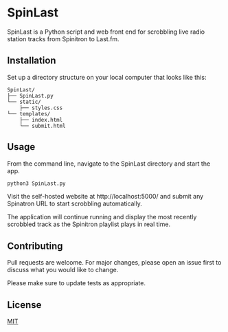 # SpinLast

SpinLast is a Python script and web front end for scrobbling live radio station tracks from Spinitron to Last.fm. 

## Installation

Set up a directory structure on your local computer that looks like this:


    SpinLast/
    ├── SpinLast.py 
    └── static/
        ├── styles.css
    └── templates/
        ├── index.html
        └── submit.html
    

## Usage

From the command line, navigate to the SpinLast directory and start the app.
```bash
python3 SpinLast.py
```
Visit the self-hosted website at http://localhost:5000/ and submit any Spinatron URL to start scrobbling automatically. 

The application will continue running and display the most recently scrobbled track as the Spinitron playlist plays in real time. 

## Contributing

Pull requests are welcome. For major changes, please open an issue first
to discuss what you would like to change.

Please make sure to update tests as appropriate.

## License

[MIT](https://choosealicense.com/licenses/mit/)
